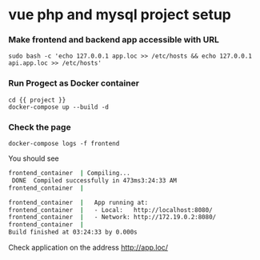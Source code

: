 # vue php and mysql project setup

### Make frontend and backend app accessible with URL
```
sudo bash -c 'echo 127.0.0.1 app.loc >> /etc/hosts && echo 127.0.0.1 api.app.loc >> /etc/hosts'

```

### Run Progect as Docker container 
```
cd {{ project }}
docker-compose up --build -d

```

### Check the page
```
docker-compose logs -f frontend
```
You should see

```bash
frontend_container  | Compiling...
 DONE  Compiled successfully in 473ms3:24:33 AM
frontend_container  | 

frontend_container  |   App running at:
frontend_container  |   - Local:   http://localhost:8080/ 
frontend_container  |   - Network: http://172.19.0.2:8080/
frontend_container  | 
Build finished at 03:24:33 by 0.000s
```

Check application on the address http://app.loc/

